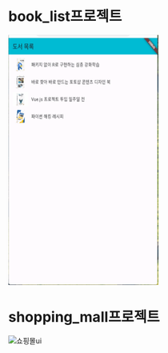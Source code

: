 # book_list프로젝트
<img src="demo_gif/bookList.gif" alt="책리스트ui" width="300" height="500">

# shopping_mall프로젝트
<img src="demo_gif/shoppingMall.gif" alt="쇼핑몰ui" width="300" height="500">
